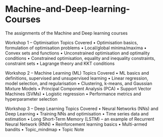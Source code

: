 # Machine-and-Deep-learning-Courses
The assignments of the Machine and Deep learning courses

Workshop 1 – Optimisation 
Topics Covered
•	Optimisation basics, formulation of optimisation problems
•	Local/global minima/maxima
•	Convex sets and functions
•	Unconstrained optimisation and optimality conditions
•	Constrained optimisation, equality and inequality constraints, constraint sets
•	Lagrange theory and KKT conditions

Workshop 2 – Machine Learning (ML) 
Topics Covered 
•	ML basics and definitions, supervised and unsupervised learning
•	Linear regression, model selection, and regularisation
•	Clustering, k-means, and Gaussian Mixture Models
•	Principal Component Analysis (PCA)
•	Support Vector Machines (SVMs)
•	Logistic regression
•	Performance metrics and hyperparameter selection

Workshop 3 – Deep Learning 
Topics Covered
•	Neural Networks (NNs) and Deep Learning
•	Training NNs and optimisation
•	Time series data and estimation
•	Long Short-Term Memory (LSTM) – an example of Recurrent Neural Network (RNN)
•	Reinforcement learning basics
•	Multi-armed bandits
•	Topic_mindmap
•	Topic Note
